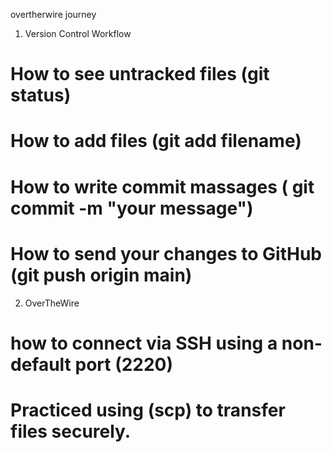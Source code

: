 overtherwire journey

1. Version Control Workflow

# How to see untracked files (git status)

# How to add files (git add filename)

# How to write commit massages ( git commit -m "your message")

# How to send your changes to GitHub (git push origin main)

2. OverTheWire

# how to connect via SSH using a non-default port (2220)

# Practiced using (scp) to transfer files securely.
